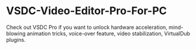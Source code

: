 # VSDC-Video-Editor-Pro-For-PC
Check out VSDC Pro if you want to unlock hardware acceleration, mind-blowing animation tricks, voice-over feature, video stabilization, VirtualDub plugins.
